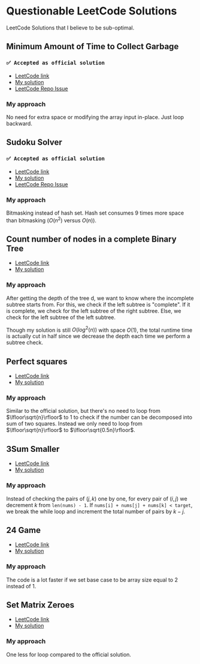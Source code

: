 # Questionable LeetCode Solutions
LeetCode Solutions that I believe to be sub-optimal.

## Minimum Amount of Time to Collect Garbage
### `✅ Accepted as official solution`
- [LeetCode link](https://leetcode.com/problems/minimum-amount-of-time-to-collect-garbage/)
- [My solution](https://github.com/mingfengwan/questionable-leetcode-solutions/blob/main/minimum-amount-of-time-to-collect-garbage.py)
- [LeetCode Repo Issue](https://github.com/LeetCode-Feedback/LeetCode-Feedback/issues/18275)

### My approach
No need for extra space or modifying the array input in-place. Just loop backward.

## Sudoku Solver
### `✅ Accepted as official solution`
- [LeetCode link](https://leetcode.com/problems/sudoku-solver/)
- [My solution](https://github.com/mingfengwan/questionable-leetcode-solutions/blob/main/sudoku-solver.py)
- [LeetCode Repo Issue](https://github.com/LeetCode-Feedback/LeetCode-Feedback/issues/21793)

### My approach
Bitmasking instead of hash set. Hash set consumes 9 times more space than bitmasking ($O(n^2)$ versus $O(n)$).

## Count number of nodes in a complete Binary Tree
- [LeetCode link](https://leetcode.com/problems/count-complete-tree-nodes/)
- [My solution](https://github.com/mingfengwan/questionable-leetcode-solutions/blob/main/count-complete-tree-nodes.py)

### My approach
After getting the depth of the tree d, we want to know where the incomplete subtree starts from. For this, we check if the left subtree is "complete". If it is complete, we check for the left subtree of the right subtree. Else, we check for the left subtree of the left subtree.

Though my solution is still $O(log^2(n))$ with space $O(1)$, the total runtime time is actually cut in half since we decrease the depth each time we perform a subtree check.

## Perfect squares
- [LeetCode link](https://leetcode.com/problems/perfect-squares/)
- [My solution](https://github.com/mingfengwan/questionable-leetcode-solutions/blob/main/perfect-squares.py)

### My approach
Similar to the official solution, but there's no need to loop from $\lfloor\sqrt{n}\rfloor$ to $1$ to check if the number can be decomposed into sum of two squares. Instead we only need to loop from $\lfloor\sqrt{n}\rfloor$ to $\lfloor\sqrt{0.5n}\rfloor$.

## 3Sum Smaller
- [LeetCode link](https://leetcode.com/problems/3sum-smaller/)
- [My solution](https://github.com/mingfengwan/questionable-leetcode-solutions/blob/main/3sum-smaller.py)

### My approach
Instead of checking the pairs of $(j,k)$ one by one, for every pair of $(i,j)$ we decrement $k$ from `len(nums) - 1`. If `nums[i] + nums[j] + nums[k] < target`, we break the while loop and increment the total number of pairs by $k-j$.

## 24 Game
- [LeetCode link](https://leetcode.com/problems/24-game/)
- [My solution](https://github.com/mingfengwan/questionable-leetcode-solutions/blob/main/24-game.py)

### My approach
The code is a lot faster if we set base case to be array size equal to $2$ instead of $1$.

## Set Matrix Zeroes
- [LeetCode link](https://leetcode.com/problems/set-matrix-zeroes/)
- [My solution](https://github.com/mingfengwan/questionable-leetcode-solutions/blob/main/set-matrix-zeroes.py)

### My approach
One less for loop compared to the official solution.

